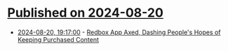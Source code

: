 # [Published on 2024-08-20](index.md)

* [2024-08-20, 19:17:00](https://soylentnews.org/article.pl?sid=24/08/19/0340241&from=rss) - [Redbox App Axed, Dashing People's Hopes of Keeping Purchased Content](https://soylentnews.org/article.pl?sid=24/08/19/0340241&from=rss)
